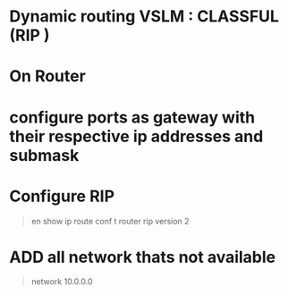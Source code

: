 
# Dynamic routing VSLM : CLASSFUL (RIP )
# On Router
# configure ports as gateway with their respective ip addresses and submask
# Configure RIP
>en
>show ip route
>conf t
>router rip
>version 2
# ADD all network thats not available
>network 10.0.0.0